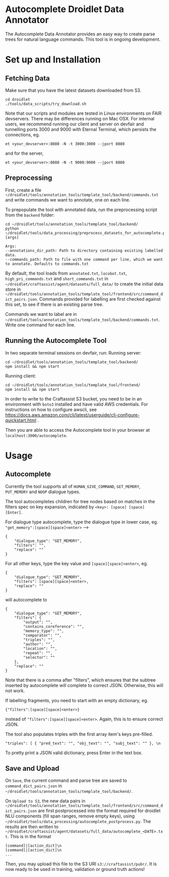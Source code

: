 # Autocomplete Droidlet Data Annotator

The Autocomplete Data Annotator provides an easy way to create parse trees for natural language commands. This tool is in ongoing development.

# Set up and Installation
## Fetching Data
Make sure that you have the latest datasets downloaded from S3.
```
cd droidlet
./tools/data_scripts/try_download.sh
```
Note that our scripts and modules are tested in Linux environments on FAIR devservers. There may be differences running on Mac OSX.
For internal users, we recommend running our client and server on devfair and tunnelling ports 3000 and 9000 with Eternal Terminal, which persists the connections, eg.
```
et <your_devserver>:8080 -N -t 3000:3000 --jport 8080
```
and for the server,
```
et <your_devserver>:8080 -N -t 9000:9000 --jport 8080
```

## Preprocessing
First, create a file `~/droidlet/tools/annotation_tools/template_tool/backend/commands.txt` and write commands we want to annotate, one on each line.

To prepopulate the tool with annotated data, run the preprocessing script from the `backend` folder:
```
cd ~/droidlet/tools/annotation_tools/template_tool/backend/
python ~/droidlet/tools/data_processing/preprocess_datasets_for_autocomplete.py [args]

Args:
--annotations_dir_path: Path to directory containing existing labelled data.
--commands_path: Path to file with one command per line, which we want to annotate. Defaults to commands.txt
```

By default, the tool loads from `annotated.txt`, `locobot.txt`, `high_pri_commands.txt` and `short_commands.txt` in `~/droidlet/craftassist/agent/datasets/full_data/` to create the initial data store in `~/droidlet/tools/annotation_tools/template_tool/frontend/src/command_dict_pairs.json`. Commands provided for labelling are first checked against this set, to see if there is an existing parse tree.

Commands we want to label are in `~/droidlet/tools/annotation_tools/template_tool/backend/commands.txt`. Write one command for each line.


## Running the Autocomplete Tool
In two separate terminal sessions on devfair, run:
Running server:
```
cd ~/droidlet/tools/annotation_tools/template_tool/backend/
npm install && npm start
```

Running client:
```
cd ~/droidlet/tools/annotation_tools/template_tool/frontend/
npm install && npm start
```

In order to write to the Craftassist S3 bucket, you need to be in an environment with `boto3` installed and have valid AWS credentials. For instructions on how to configure awscli, see https://docs.aws.amazon.com/cli/latest/userguide/cli-configure-quickstart.html .

Then you are able to access the Autocomplete tool in your browser at `localhost:3000/autocomplete`.

# Usage
## Autocomplete

Currently the tool supports all of `HUMAN_GIVE_COMMAND`, `GET_MEMORY`, `PUT_MEMORY` and `NOOP` dialogue types.

The tool autocompletes children for tree nodes based on matches in the filters spec on key expansion, indicated by `<key>: [space] [space] [Enter]`.

For dialogue type autocomplete, type the dialogue type in lower case, eg. `"get_memory":[space][space]<enter>` -->
```
{
    "dialogue_type": "GET_MEMORY",
    "filters": "",
    "replace": ""
}
```

For all other keys, type the key value and `[space][space]<enter>`, eg.
```
{
    "dialogue_type": "GET_MEMORY",
    "filters": [space][space]<enter>,
    "replace": ""
}
```
will autocomplete to
```
{
    "dialogue_type": "GET_MEMORY",
    "filters": {
        "output": "",
        "contains_coreference": "",
        "memory_type": "",
        "comparator": "",
        "triples": "",
        "author": "",
        "location": "",
        "repeat": "",
        "selector": ""
    },
    "replace": ""
}
```

Note that there is a comma after "filters", which ensures that the subtree inserted by autocomplete will complete to correct JSON. Otherwise, this will not work.

If labelling fragments, you need to start with an empty dictionary, eg.
```
{"filters":[space][space]<enter>}
```
instead of `"filters":[space][space]<enter>`. Again, this is to ensure correct JSON.

The tool also populates triples with the first array item's keys pre-filled.

`"triples": [ { "pred_text": "", "obj_text": "", "subj_text": "" }, \n`

To pretty print a JSON valid dictionary, press Enter in the text box.

## Save and Upload
On `Save`, the current command and parse tree are saved to `command_dict_pairs.json` in `~/droidlet/tools/annotation_tools/template_tool/backend/`.

On `Upload to S3`, the new data pairs in `~/droidlet/tools/annotation_tools/template_tool/frontend/src/command_dict_pairs.json` are first postprocessed into the format required for droidlet NLU components (fill span ranges, remove empty keys), using `~/droidlet/tools/data_processing/autocomplete_postprocess.py`. The results are then written to `~/droidlet/craftassist/agent/datasets/full_data/autocomplete_<DATE>.txt`. This is in the format

```
[command]|[action_dict]\n
[command]|[action_dict]\n
...
```

Then, you may upload this file to the S3 URI `s3://craftassist/pubr/`. It is now ready to be used in training, validation or ground truth actions!

